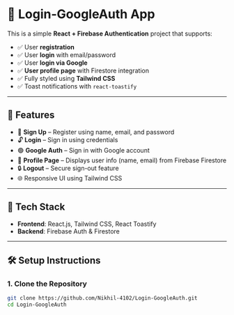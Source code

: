 # 🔐 Login-GoogleAuth App

This is a simple **React + Firebase Authentication** project that supports:

- ✅ User **registration**
- ✅ User **login** with email/password
- ✅ User **login via Google**
- ✅ **User profile page** with Firestore integration
- ✅ Fully styled using **Tailwind CSS**
- ✅ Toast notifications with `react-toastify`

---

## 🚀 Features

- 🔑 **Sign Up** – Register using name, email, and password
- 🔓 **Login** – Sign in using credentials
- 🟢 **Google Auth** – Sign in with Google account
- 📄 **Profile Page** – Displays user info (name, email) from Firebase Firestore
- 🔒 **Logout** – Secure sign-out feature
- 🌐 Responsive UI using Tailwind CSS

---

## 🧰 Tech Stack

- **Frontend**: React.js, Tailwind CSS, React Toastify
- **Backend**: Firebase Auth & Firestore

---

## 🛠️ Setup Instructions

### 1. Clone the Repository

```bash
git clone https://github.com/Nikhil-4102/Login-GoogleAuth.git
cd Login-GoogleAuth
